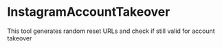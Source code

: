 # InstagramAccountTakeover

This tool generates random reset URLs and check if still valid for account takeover
